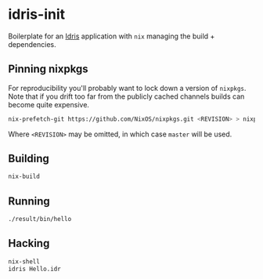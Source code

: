 # idris-init

Boilerplate for an [Idris][idris-lang] application with `nix` managing the build + dependencies.

## Pinning nixpkgs

For reproducibility you'll probably want to lock down a version of `nixpkgs`. Note that if you drift too far from the publicly cached channels builds can become quite expensive.

```sh
nix-prefetch-git https://github.com/NixOS/nixpkgs.git <REVISION> > nixpkgs.json
```

Where `<REVISION>` may be omitted, in which case `master` will be used.

## Building

```sh
nix-build
```

## Running

```sh
./result/bin/hello
```

## Hacking

```sh
nix-shell
idris Hello.idr
```

[idris-lang]: https://www.idris-lang.org/
